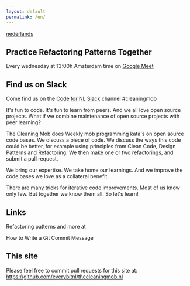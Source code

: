 ```yaml
---
layout: default
permalink: /en/
---
```

<p><a href="/">nederlands</a></p>
<h2>Practice Refactoring Patterns Together</h2>
<p>Every wednesday at 13:00h Amsterdam time on <a href="https://meet.google.com/xwx-ygjz-vdd">Google Meet</a></p>
<h2>Find us on Slack</h2>
<p>Come find us on the <a href="https://praatmee.codefor.nl">Code for NL Slack</a> channel #cleaningmob</p>
<p>It's fun to code. It's fun to learn from peers. And we all love open source projects. What if we combine maintenance of open source projects with peer learning?</p>
<p>The Cleaning Mob does Weekly mob programming kata's on open source code bases. We discuss a piece of code. We discuss the ways this code could be better, for example using principles from Clean Code, Design Patterns and Refactoring. We then make one or two refactorings, and submit a pull request.</p>
<p>We bring our expertise. We take home our learnings. And we improve the code bases we love as a collateral benefit.</p>
<p>There are many tricks for iterative code improvements. Most of us know only few. But together we know them all. So let's learn!</p>
<h2>Links</h2>
<p><a href="https://sourcemaking.com/"></a>Refactoring patterns and more at </a></p>
<p><a href="https://chris.beams.io/posts/git-commit/"></a>How to Write a Git Commit Message</a></p>
<h2>This site</h2>
<p>Please feel free to commit pull requests for this site at: <a href="https://github.com/everybitnl/thecleaningmob.nl">https://github.com/everybitnl/thecleaningmob.nl</a></p>